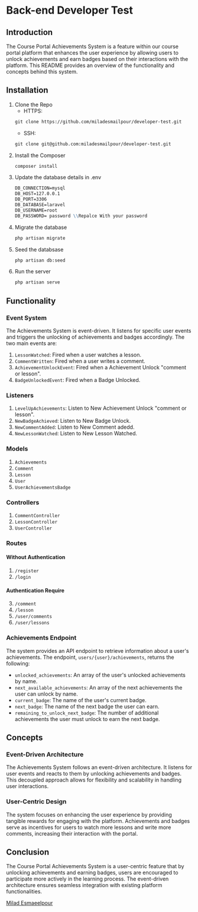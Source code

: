 # Back-end Developer Test

## Introduction

The Course Portal Achievements System is a feature within our course portal platform that enhances the user experience by allowing users to unlock achievements and earn badges based on their interactions with the platform. This README provides an overview of the functionality and concepts behind this system.

## Installation

1. Clone the Repo
    - HTTPS:
    ```md
    git clone https://github.com/miladesmailpour/developer-test.git
    ```
    - SSH:
    ```md
    git clone git@github.com:miladesmailpour/developer-test.git
    ```
2. Install the Composer
    ```md
    composer install
    ```
3. Update the database details in .env
    ```md
    DB_CONNECTION=mysql
    DB_HOST=127.0.0.1
    DB_PORT=3306
    DB_DATABASE=laravel
    DB_USERNAME=root
    DB_PASSWORD= password \\Repalce With your password
    ```
4. Migrate the database
    ```md
    php artisan migrate
    ```
5. Seed the databsase
    ```md
    php artisan db:seed
    ```
6. Run the server
    ```md
    php artisan serve
    ```

## Functionality

### Event System

The Achievements System is event-driven. It listens for specific user events and triggers the unlocking of achievements and badges accordingly. The two main events are:

1. `LessonWatched`: Fired when a user watches a lesson.
2. `CommentWritten`: Fired when a user writes a comment.
3. `AchievementUnlockEvent`: Fired when a Achievement Unlock "comment or lesson".
4. `BadgeUnlockedEvent`: Fired when a Badge Unlocked.

### Listeners

1. `LevelUpAchievements`: Listen to New Achievement Unlock "comment or lesson".
2. `NewBadgeAchieved`: Listen to New Badge Unlock.
3. `NewCommentAdded`: Listen to New Comment adedd.
4. `NewLessonWatched`: Listen to New Lesson Watched.

### Models

1. `Achievements`
2. `Comment`
3. `Lesson`
4. `User`
5. `UserAchievementsBadge`

### Controllers

1. `CommentController`
2. `LessonController`
3. `UserController`

### Routes

#### Without Authentication

1. `/register`
2. `/login`

#### Authentication Require

3. `/comment`
4. `/lesson`
5. `/user/comments`
6. `/user/lessons`

### Achievements Endpoint

The system provides an API endpoint to retrieve information about a user's achievements. The endpoint, `users/{user}/achievements`, returns the following:

-   `unlocked_achievements`: An array of the user's unlocked achievements by name.
-   `next_available_achievements`: An array of the next achievements the user can unlock by name.
-   `current_badge`: The name of the user's current badge.
-   `next_badge`: The name of the next badge the user can earn.
-   `remaining_to_unlock_next_badge`: The number of additional achievements the user must unlock to earn the next badge.

## Concepts

### Event-Driven Architecture

The Achievements System follows an event-driven architecture. It listens for user events and reacts to them by unlocking achievements and badges. This decoupled approach allows for flexibility and scalability in handling user interactions.

### User-Centric Design

The system focuses on enhancing the user experience by providing tangible rewards for engaging with the platform. Achievements and badges serve as incentives for users to watch more lessons and write more comments, increasing their interaction with the portal.

## Conclusion

The Course Portal Achievements System is a user-centric feature that by unlocking achievements and earning badges, users are encouraged to participate more actively in the learning process. The event-driven architecture ensures seamless integration with existing platform functionalities.

[Milad Esmaeelpour](https://github.com/miladesmailpour)
